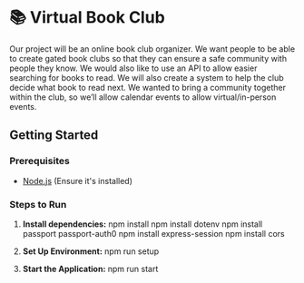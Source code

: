 # 📚 Virtual Book Club

Our project will be an online book club organizer. We want people to be able to create gated book clubs so that they can ensure a safe community with people they know. We would also like to use an API to allow easier searching for books to read. We will also create a system to help the club decide what book to read next. We wanted to bring a community together within the club, so we’ll allow calendar events to allow virtual/in-person events.

## Getting Started

### Prerequisites

- [Node.js](https://nodejs.org/) (Ensure it's installed)

### Steps to Run

1. **Install dependencies:**
   npm install
   npm install dotenv
   npm install passport passport-auth0
   npm install express-session
   npm install cors

3. **Set Up Environment:**
   npm run setup

4. **Start the Application:**
   npm run start
